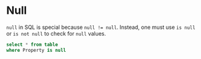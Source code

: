 # Null

`null` in SQL is special because `null != null`. Instead, one must use `is null` or `is not null` to check for `null` values.

```sql
select * from table
where Property is null
```
